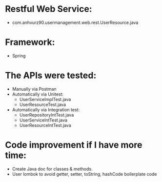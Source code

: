 # Restful Web Service: 
- com.anhvurz90.usermanagement.web.rest.UserResource.java

# Framework: 
- Spring

# The APIs were tested:
- Manually via Postman
- Automatically via Unitest:
	* UserServiceImplTest.java
	* UserResourceTest.java
- Automatically via Integration test:
	* UserRepositoryIntTest.java
	* UserServiceIntTest.java
	* UserResourceIntTest.java
	
# Code improvement if I have more time:
- Create Java doc for classes & methods.
- User lombok to avoid getter, setter, toString, hashCode boilerplate code